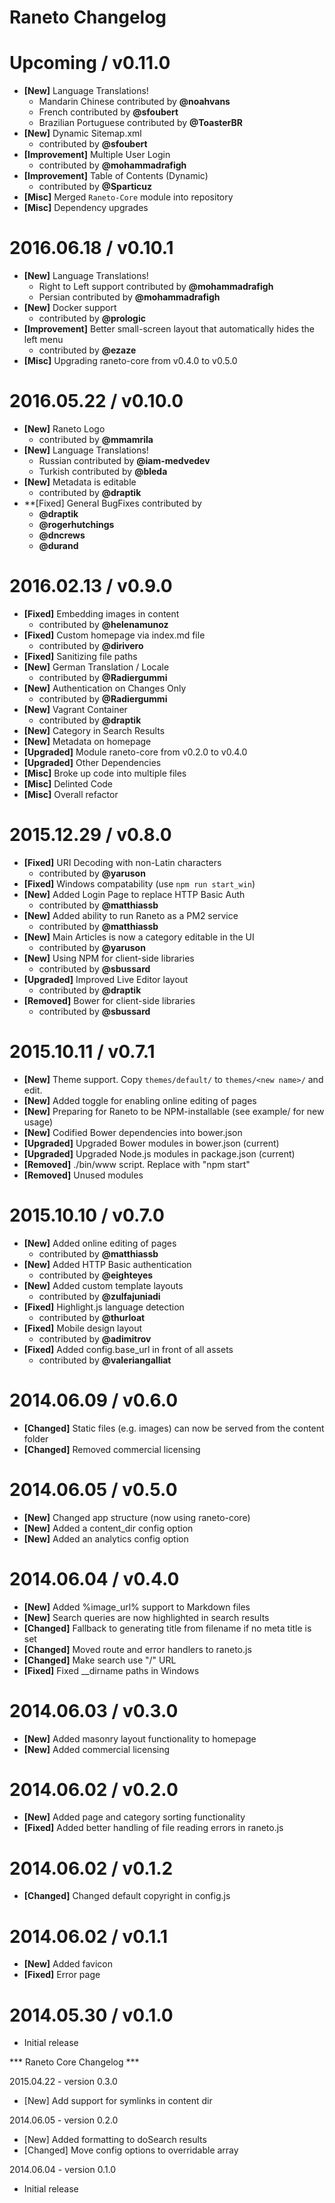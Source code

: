 
# Raneto Changelog

Upcoming / v0.11.0
==================

  * **[New]** Language Translations!
    - Mandarin Chinese contributed by **@noahvans**
    - French contributed by **@sfoubert**
    - Brazilian Portuguese contributed by **@ToasterBR**
  * **[New]** Dynamic Sitemap.xml
    - contributed by **@sfoubert**
  * **[Improvement]** Multiple User Login
    - contributed by **@mohammadrafigh**
  * **[Improvement]** Table of Contents (Dynamic)
    - contributed by **@Sparticuz**
  * **[Misc]** Merged `Raneto-Core` module into repository
  * **[Misc]** Dependency upgrades


2016.06.18 / v0.10.1
====================

  * **[New]** Language Translations!
    - Right to Left support contributed by **@mohammadrafigh**
    - Persian contributed by **@mohammadrafigh**
  * **[New]** Docker support
    - contributed by **@prologic**
  * **[Improvement]** Better small-screen layout that automatically hides the left menu
    - contributed by **@ezaze**
  * **[Misc]** Upgrading raneto-core from v0.4.0 to v0.5.0


2016.05.22 / v0.10.0
====================

  * **[New]** Raneto Logo
    - contributed by **@mmamrila**
  * **[New]** Language Translations!
    - Russian contributed by **@iam-medvedev**
    - Turkish contributed by **@bleda**
  * **[New]** Metadata is editable
    - contributed by **@draptik**
  * **[Fixed] General BugFixes contributed by
    - **@draptik**
    - **@rogerhutchings**
    - **@dncrews**
    - **@durand**


2016.02.13 / v0.9.0
===================

  * **[Fixed]** Embedding images in content
    - contributed by **@helenamunoz**
  * **[Fixed]** Custom homepage via index.md file
    - contributed by **@dirivero**
  * **[Fixed]** Sanitizing file paths
  * **[New]** German Translation / Locale
    - contributed by **@Radiergummi**
  * **[New]** Authentication on Changes Only
    - contributed by **@Radiergummi**
  * **[New]** Vagrant Container
    - contributed by **@draptik**
  * **[New]** Category in Search Results
  * **[New]** Metadata on homepage
  * **[Upgraded]** Module raneto-core from v0.2.0 to v0.4.0
  * **[Upgraded]** Other Dependencies
  * **[Misc]** Broke up code into multiple files
  * **[Misc]** Delinted Code
  * **[Misc]** Overall refactor


2015.12.29 / v0.8.0
===================

  * **[Fixed]** URI Decoding with non-Latin characters
    - contributed by **@yaruson**
  * **[Fixed]** Windows compatability (use `npm run start_win`)
  * **[New]** Added Login Page to replace HTTP Basic Auth
    - contributed by **@matthiassb**
  * **[New]** Added ability to run Raneto as a PM2 service
    - contributed by **@matthiassb**
  * **[New]** Main Articles is now a category editable in the UI
    - contributed by **@yaruson**
  * **[New]** Using NPM for client-side libraries
    - contributed by **@sbussard**
  * **[Upgraded]** Improved Live Editor layout
    - contributed by **@draptik**
  * **[Removed]** Bower for client-side libraries
    - contributed by **@sbussard**

2015.10.11 / v0.7.1
===================

  * **[New]** Theme support. Copy `themes/default/` to `themes/<new name>/` and edit.
  * **[New]** Added toggle for enabling online editing of pages
  * **[New]** Preparing for Raneto to be NPM-installable (see example/ for new usage)
  * **[New]** Codified Bower dependencies into bower.json
  * **[Upgraded]** Upgraded Bower modules in bower.json (current)
  * **[Upgraded]** Upgraded Node.js modules in package.json (current)
  * **[Removed]** ./bin/www script. Replace with "npm start"
  * **[Removed]** Unused modules

2015.10.10 / v0.7.0
===================

  * **[New]** Added online editing of pages
    - contributed by **@matthiassb**
  * **[New]** Added HTTP Basic authentication
    - contributed by **@eighteyes**
  * **[New]** Added custom template layouts
    - contributed by **@zulfajuniadi**
  * **[Fixed]** Highlight.js language detection
    - contributed by **@thurloat**
  * **[Fixed]** Mobile design layout
    - contributed by **@adimitrov**
  * **[Fixed]** Added config.base_url in front of all assets
    - contributed by **@valeriangalliat**

2014.06.09 / v0.6.0
==========================

  * **[Changed]** Static files (e.g. images) can now be served from the content folder
  * **[Changed]** Removed commercial licensing

2014.06.05 / v0.5.0
==========================

  * **[New]** Changed app structure (now using raneto-core)
  * **[New]** Added a content_dir config option
  * **[New]** Added an analytics config option

2014.06.04 / v0.4.0
==========================

  * **[New]** Added %image_url% support to Markdown files
  * **[New]** Search queries are now highlighted in search results
  * **[Changed]** Fallback to generating title from filename if no meta title is set
  * **[Changed]** Moved route and error handlers to raneto.js
  * **[Changed]** Make search use "/" URL
  * **[Fixed]** Fixed __dirname paths in Windows

2014.06.03 / v0.3.0
==========================

  * **[New]** Added masonry layout functionality to homepage
  * **[New]** Added commercial licensing

2014.06.02 / v0.2.0
==========================

  * **[New]** Added page and category sorting functionality
  * **[Fixed]** Added better handling of file reading errors in raneto.js

2014.06.02 / v0.1.2
==========================

  * **[Changed]** Changed default copyright in config.js

2014.06.02 / v0.1.1
==========================

  * **[New]** Added favicon
  * **[Fixed]** Error page

2014.05.30 / v0.1.0
==========================

  * Initial release



*** Raneto Core Changelog ***

2015.04.22 - version 0.3.0
* [New] Add support for symlinks in content dir

2014.06.05 - version 0.2.0
* [New] Added formatting to doSearch results
* [Changed] Move config options to overridable array

2014.06.04 - version 0.1.0
 * Initial release
